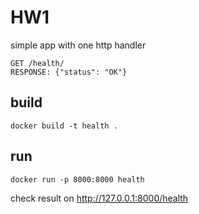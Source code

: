 # HW1
simple app with one http handler <br>
```
GET /health/
RESPONSE: {"status": "OK"}
```

## build
```
docker build -t health .
```

## run 
```
docker run -p 8000:8000 health
```

check result on http://127.0.0.1:8000/health